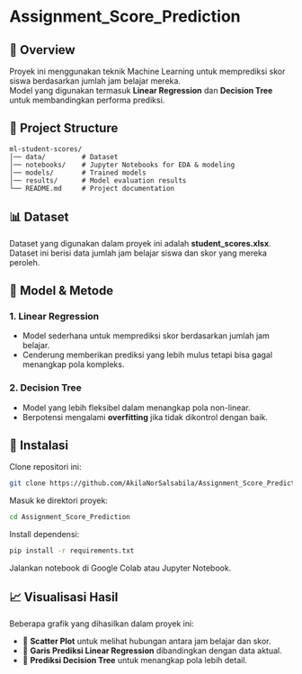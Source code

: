 # Assignment_Score_Prediction

## 📌 Overview
Proyek ini menggunakan teknik Machine Learning untuk memprediksi skor siswa berdasarkan jumlah jam belajar mereka.  
Model yang digunakan termasuk **Linear Regression** dan **Decision Tree** untuk membandingkan performa prediksi.

## 📂 Project Structure
```plaintext
ml-student-scores/
│── data/         # Dataset
│── notebooks/    # Jupyter Notebooks for EDA & modeling
│── models/       # Trained models
│── results/      # Model evaluation results
└── README.md     # Project documentation
```

## 📊 Dataset
Dataset yang digunakan dalam proyek ini adalah **student_scores.xlsx**.  
Dataset ini berisi data jumlah jam belajar siswa dan skor yang mereka peroleh.

## 🚀 Model & Metode
### 1. Linear Regression
- Model sederhana untuk memprediksi skor berdasarkan jumlah jam belajar.
- Cenderung memberikan prediksi yang lebih mulus tetapi bisa gagal menangkap pola kompleks.

### 2. Decision Tree
- Model yang lebih fleksibel dalam menangkap pola non-linear.
- Berpotensi mengalami **overfitting** jika tidak dikontrol dengan baik.

## 🔧 Instalasi
Clone repositori ini:
```bash
git clone https://github.com/AkilaNorSalsabila/Assignment_Score_Prediction.git
```
Masuk ke direktori proyek:
```bash
cd Assignment_Score_Prediction
```
Install dependensi:
```bash
pip install -r requirements.txt
```
Jalankan notebook di Google Colab atau Jupyter Notebook.

## 📈 Visualisasi Hasil  

Beberapa grafik yang dihasilkan dalam proyek ini:  

- 📌 **Scatter Plot** untuk melihat hubungan antara jam belajar dan skor.  
- 📌 **Garis Prediksi Linear Regression** dibandingkan dengan data aktual.  
- 📌 **Prediksi Decision Tree** untuk menangkap pola lebih detail.  
